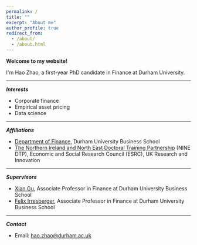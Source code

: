 ```yaml
---
permalink: /
title: ""
excerpt: "About me"
author_profile: true
redirect_from: 
  - /about/
  - /about.html
---
```


**Welcome to my website!**

I'm Hao Zhao, a first-year PhD candidate in Finance at Durham University.

***
***Interests***
- Corporate finance
- Empirical asset pricing
- Data science

***
***Affiliations***
- [Department of Finance](https://www.durham.ac.uk/business/about/departments/finance/), Durham University Business School
- [The Northern Ireland and North East Doctoral Training Partnership](https://www.ninedtp.ac.uk/) (NINE DTP), Economic and Social Research Council (ESRC), UK Research and Innovation

***
***Supervisors***
- [Xian Gu](https://www.durham.ac.uk/business/our-people/xian-gu/), Associate Professor in Finance at Durham University Business School
- [Felix Irresberger](https://www.durham.ac.uk/business/our-people/felix-irresberger/), Associate Professor in Finance at Durham University Business School

***
***Contact***

<script>
    function updateStatus() {
    var now = new Date();
    var utcHours = now.getUTCHours();
    var utcMinutes = now.getUTCMinutes();
    var ukHours = (utcHours + 1) % 24; // Add 1 hour during daylight saving time
    var ukMinutes = utcMinutes;
    if (ukHours >= 9 && ukHours < 21) {
        document.getElementById('workingstatus').className = 'available';
    } else {
        document.getElementById('workingstatus').className = 'unavailable';
    }
    setTimeout(updateStatus, 1000);
    }
</script>

<body onload="updateStatus()">
<div>
  <ul>
    <li> Email: <a href="mailto:hao.zhao@durham.ac.uk">hao.zhao@durham.ac.uk</a>
    <span id="workingstatus"></span> 
    </li>
  </ul>
</div>
</body>